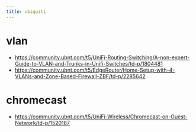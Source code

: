 ```yaml
---
title: ubiquiti 
---
```


# vlan
- https://community.ubnt.com/t5/UniFi-Routing-Switching/A-non-expert-Guide-to-VLAN-and-Trunks-in-Unifi-Switches/td-p/1804481
- https://community.ubnt.com/t5/EdgeRouter/Home-Setup-with-4-VLANs-and-Zone-Based-Firewall-ZBF/td-p/2285642

# chromecast
- https://community.ubnt.com/t5/UniFi-Wireless/Chromecast-on-Guest-Network/td-p/1520187
